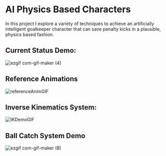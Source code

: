 # AI Physics Based Characters 
In this project I explore a variety of techniques to achieve an artificially intelligent goalkeeper character that can save penalty kicks in a plausible, physics based fashion.

## Current Status Demo:
![ezgif com-gif-maker (4)](https://user-images.githubusercontent.com/57908067/158062625-8c302530-6eda-4d56-b8f5-7796c6616a41.gif)

## Reference Animations
![referenceAnimGIF](https://user-images.githubusercontent.com/57908067/159483595-fc093895-baf3-4c04-8876-ea3f0e8864e0.gif)


## Inverse Kinematics System:

![IKDemoGIF](https://user-images.githubusercontent.com/57908067/159479611-f5263e23-a4d4-4c28-9c3a-45fd527b69a8.gif)

## Ball Catch System Demo

![ezgif com-gif-maker (8)](https://user-images.githubusercontent.com/57908067/159479827-3b2186d3-5d72-4e28-be64-1a9414768a43.gif)
